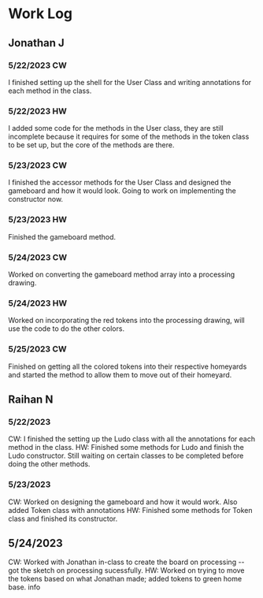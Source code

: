 # Work Log

## Jonathan J

### 5/22/2023 CW

I finished setting up the shell for the User Class and writing annotations for each method in the class.

### 5/22/2023 HW

I added some code for the methods in the User class, they are still incomplete because it requires for some of the methods in the token class to be set up, but the core of the methods are there.

### 5/23/2023 CW
 
I finished the accessor methods for the User Class and designed the gameboard and how it would look. Going to work on implementing the constructor now.

### 5/23/2023 HW

Finished the gameboard method.

### 5/24/2023 CW

Worked on converting the gameboard method array into a processing drawing.

### 5/24/2023 HW

Worked on incorporating the red tokens into the processing drawing, will use the code to do the other colors.

### 5/25/2023 CW

Finished on getting all the colored tokens into their respective homeyards and started the method to allow them to move out of their homeyard.

## Raihan N

### 5/22/2023

CW: I finished the setting up the Ludo class with all the annotations for each method in the class.
HW: Finished some methods for Ludo and finish the Ludo constructor. Still waiting on certain classes to be completed before doing the other methods.

### 5/23/2023
CW: Worked on designing the gameboard and how it would work. Also added Token class with annotations
HW: Finished some methods for Token class and finished its constructor.

## 5/24/2023
CW: Worked with Jonathan in-class to create the board on processing -- got the sketch on processing sucessfully.
HW: Worked on trying to move the tokens based on what Jonathan made; added tokens to green home base.
info
